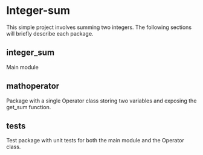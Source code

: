# Integer-sum

This simple project involves summing two integers.
The following sections will briefly describe each package.

## integer_sum
  Main module
## mathoperator
  Package with a single Operator class storing two variables and exposing the get_sum function.
## tests
  Test package with unit tests for both the main module and the Operator class.
